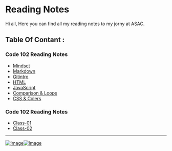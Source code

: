 # Reading Notes 

Hi all,
Here you can find all my reading notes to my jorny at ASAC.
 

## Table Of Contant :

### Code 102 Reading Notes 

* [Mindset](https://reem-alqurm.github.io/reading-notes/Mindset)
* [Markdown](https://reem-alqurm.github.io/reading-notes/Markdown)
* [Gitintro](https://reem-alqurm.github.io/reading-notes/Gitintro)
* [HTML](https://reem-alqurm.github.io/reading-notes/html)
* [JavaScript](https://reem-alqurm.github.io/reading-notes/Javascript)
* [Comparison & Loops](https://reem-alqurm.github.io/reading-notes/Comparison&Loops)
* [CSS & Colers ](https://reem-alqurm.github.io/reading-notes/css&colors)

### Code 102 Reading Notes 

* [Class-01](https://reem-alqurm.github.io/reading-notes/class-01)
* [Class-02](https://reem-alqurm.github.io/reading-notes/class-02) 

*****************************************************************

[![Image](https://img.icons8.com/dotty/2x/linkedin.png)](https://jo.linkedin.com/in/reema-alqerm-a17320142/de)[![Image](https://sirmurphalot.github.io/css/icons/github.png)](https://github.com/ReemAlqurm) 